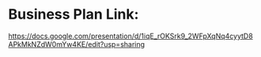 # Business Plan Link:
https://docs.google.com/presentation/d/1iqE_rOKSrk9_2WFpXqNq4cyytD8APkMkNZdW0mYw4KE/edit?usp=sharing
